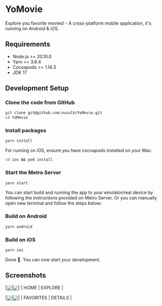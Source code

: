 # YoMovie

Explore you favorite movies! - A cross-platform mobile application, it's running on Android & iOS.

## Requirements

- Node.js >= 20.10.0
- Yarn >= 3.6.4
- Cocoapods >= 1.14.3
- JDK 17

## Development Setup

### Clone the code from GitHub

```sh
git clone git@github.com:nuzulh/YoMovie.git
cd YoMovie
```

### Install packages

```sh
yarn install
```

For running on iOS, ensure you have cocoapods installed on your Mac.

```sh
cd ios && pod install
```

### Start the Metro Server

```sh
yarn start
```

You can start build and running the app to your emulator/real device by following the instructions provided on Metro Server. Or you can manually open new terminal and follow the steps below:

### Build on Android

```sh
yarn android
```

### Build on iOS

```sh
yarn ios
```

Done 🚀. You can now start your development.

## Screenshots

|<img src="assets/home.PNG" align="center" />|<img src="assets/explore.PNG" align="center" />|
| HOME | EXPLORE |

|<img src="assets/favorites.PNG" align="center" />|<img src="assets/details.PNG" align="center" />|
| FAVORITES | DETAILS |

